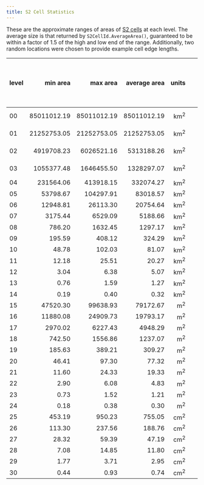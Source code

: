 ```yaml
---
title: S2 Cell Statistics
---
```


These are the approximate ranges of areas of
[S2 cells](/about/overview.md#s2cell-hierarchy)
at each level. The average size is that returned by `S2CellId.AverageArea()`,
guaranteed to be within a factor of 1.5 of the high and low end of the range.
Additionally, two random locations were chosen to provide example cell edge
lengths.

| **level** | **min area** | **max area** | **average area** | **units** |         | **Random cell 1 (UK) min edge length** | **Random cell 1 (UK) max edge length** | | **Random cell 2 (US) min edge length** | **Random cell 2 (US) max edge length** | **Number of cells** |
| --- | ---: | ---: | ---: | ---: | --- | ---: | ---: | --- | ---: | ---: | ---: |
| 00 |  85011012.19 |  85011012.19 |  85011012.19 | km<sup>2</sup> |       |    7842 km |   7842 km | |    7842 km |   7842 km |  6 |
| 01 |  21252753.05 |  21252753.05 |  21252753.05 | km<sup>2</sup> |       |    3921 km |   5004 km | |    3921 km |   5004 km |  24 |
| 02 |  4919708.23 |  6026521.16 |  5313188.26 | km<sup>2</sup> |  |    1825 km |   2489 km | |    1825 km |   2489 km |  96 |
| 03 |  1055377.48 |  1646455.50 |  1328297.07 | km<sup>2</sup> |  |     840 km |   1167 km | |    1130 km |   1310 km |  384 |
| 04 |   231564.06 |   413918.15 |   332074.27 | km<sup>2</sup> |  |     432 km |    609 km | |     579 km |    636 km |  1536 |
| 05 |    53798.67 |   104297.91 |    83018.57 | km<sup>2</sup> |  |     210 km |    298 km | |     287 km |    315 km |  6K |
| 06 |    12948.81 |    26113.30 |    20754.64 | km<sup>2</sup> |  |     108 km |    151 km | |     143 km |    156 km |  24K |
| 07 |     3175.44 |     6529.09 |     5188.66 | km<sup>2</sup> |  |      54 km |     76 km | |      72 km |     78 km |  98K |
| 08 |      786.20 |     1632.45 |     1297.17 | km<sup>2</sup> |  |      27 km |     38 km | |      36 km |     39 km |  393K |
| 09 |      195.59 |      408.12 |      324.29 | km<sup>2</sup> |  |      14 km |     19 km | |      18 km |     20 km |  1573K |
| 10 |       48.78 |      102.03 |       81.07 | km<sup>2</sup> |  |       7 km |      9 km | |       9 km |     10 km |  6M |
| 11 |       12.18 |       25.51 |       20.27 | km<sup>2</sup> |  |       3 km |      5 km | |       4 km |      5 km |  25M |
| 12 |        3.04 |        6.38 |        5.07 | km<sup>2</sup> |  |    1699  m |      2 km | |       2 km |      2 km |  100M |
| 13 |        0.76 |        1.59 |        1.27 | km<sup>2</sup> |  |     850  m |    1185 m | |    1123  m |    1225 m |  402M |
| 14 |        0.19 |        0.40 |        0.32 | km<sup>2</sup> |  |     425  m |    593  m | |     562  m |    613  m |  1610M |
| 15 |    47520.30 |    99638.93 |    79172.67 | m<sup>2</sup> |   |     212  m |    296  m | |     281  m |    306  m |  6B |
| 16 |    11880.08 |    24909.73 |    19793.17 | m<sup>2</sup> |   |     106  m |    148  m | |     140  m |    153  m |  25B |
| 17 |     2970.02 |     6227.43 |     4948.29 | m<sup>2</sup> |   |      53  m |     74  m | |      70  m |     77  m |  103B |
| 18 |      742.50 |     1556.86 |     1237.07 | m<sup>2</sup> |   |      27  m |     37  m | |      35  m |     38  m |  412B |
| 19 |      185.63 |      389.21 |      309.27 | m<sup>2</sup> |   |      13  m |     19  m | |      18  m |     19  m |  1649B |
| 20 |       46.41 |       97.30 |       77.32 | m<sup>2</sup> |   |       7  m |      9  m | |       9  m |     10  m |  7T |
| 21 |       11.60 |       24.33 |       19.33 | m<sup>2</sup> |   |       3  m |      5  m | |       4  m |      5  m |  26T |
| 22 |        2.90 |        6.08 |        4.83 | m<sup>2</sup> |   |     166 cm |      2  m | |       2  m |      2  m |  105T |
| 23 |        0.73 |        1.52 |        1.21 | m<sup>2</sup> |   |      83 cm |    116 cm | |     110 cm |    120 cm |  422T |
| 24 |        0.18 |        0.38 |        0.30 | m<sup>2</sup> |   |      41 cm |     58 cm | |      55 cm |     60 cm |  1689T |
| 25 |      453.19 |      950.23 |      755.05 | cm<sup>2</sup> |  |      21 cm |     29 cm | |      27 cm |     30 cm |  7e15 |
| 26 |      113.30 |      237.56 |      188.76 | cm<sup>2</sup> |  |      10 cm |     14 cm | |      14 cm |     15 cm |  27e15 |
| 27 |       28.32 |       59.39 |       47.19 | cm<sup>2</sup> |  |       5 cm |      7 cm | |       7 cm |      7 cm |  108e15 |
| 28 |        7.08 |       14.85 |       11.80 | cm<sup>2</sup> |  |       2 cm |      4 cm | |       3 cm |      4 cm |  432e15 |
| 29 |        1.77 |        3.71 |        2.95 | cm<sup>2</sup> |  |      12 mm |     18 mm | |      17 mm |     18 mm |  1729e15 |
| 30 |        0.44 |        0.93 |        0.74 | cm<sup>2</sup> |  |       6 mm |      9 mm | |       8 mm |      9 mm |  7e18 |
